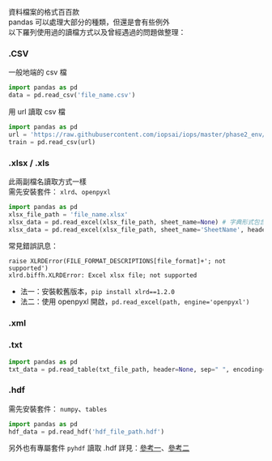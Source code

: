 資料檔案的格式百百款  
pandas 可以處理大部分的種類，但還是會有些例外    
以下羅列使用過的讀檔方式以及曾經遇過的問題做整理：  
### .CSV
一般地端的 csv 檔
```python
import pandas as pd
data = pd.read_csv('file_name.csv')
```
用 url 讀取 csv 檔
```python
import pandas as pd
url = 'https://raw.githubusercontent.com/iopsai/iops/master/phase2_env/large_train.csv'
train = pd.read_csv(url)
```
### .xlsx / .xls
此兩副檔名讀取方式一樣  
需先安裝套件： `xlrd`、`openpyxl`
```python
import pandas as pd
xlsx_file_path = 'file_name.xlsx'
xlsx_data = pd.read_excel(xlsx_file_path, sheet_name=None) # 字典形式包含所有 sheet
xlsx_data = pd.read_excel(xlsx_file_path, sheet_name='SheetName', header=[3,4,5]) # 指定讀的 sheet，以及指定當欄位的列數
```
常見錯誤訊息：  
```
raise XLRDError(FILE_FORMAT_DESCRIPTIONS[file_format]+'; not supported')
xlrd.biffh.XLRDError: Excel xlsx file; not supported
```
* 法一：安裝較舊版本，`pip install xlrd==1.2.0`
* 法二：使用 openpyxl 開啟，`pd.read_excel(path, engine='openpyxl')`

### .xml
### .txt
```python
import pandas as pd
txt_data = pd.read_table(txt_file_path, header=None, sep=" ", encoding='utf-8') # sep 根據檔案區分欄列間的標號做選填
```
### .hdf
需先安裝套件： `numpy`、`tables`
```python
import pandas as pd
hdf_data = pd.read_hdf('hdf_file_path.hdf')
```
另外也有專屬套件 `pyhdf` 讀取 .hdf
詳見：[參考一](https://blog.csdn.net/lly1122334/article/details/102493134)、[參考二](https://moonbooks.org/Articles/How-to-read-a-MODIS-HDF-file-using-python-/)
